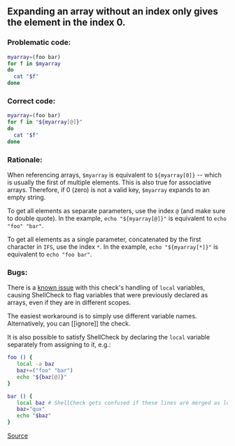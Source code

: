 ## Expanding an array without an index only gives the element in the index 0.

### Problematic code:

```sh
myarray=(foo bar)
for f in $myarray
do
  cat "$f"
done
```

### Correct code:

```sh
myarray=(foo bar)
for f in "${myarray[@]}"
do
  cat "$f"
done
```

### Rationale:

When referencing arrays, `$myarray` is equivalent to `${myarray[0]}` -- which is usually the first of multiple elements. This is also true for associative arrays. Therefore, if 0 (zero) is not a valid key, `$myarray` expands to an empty string.

To get all elements as separate parameters, use the index `@` (and make sure to double quote). In the example, `echo "${myarray[@]}"` is equivalent to `echo "foo" "bar"`.

To get all elements as a single parameter, concatenated by the first character in `IFS`, use the index `*`. In the example, `echo "${myarray[*]}"` is equivalent to `echo "foo bar"`.

### Bugs:

There is a [known issue](https://github.com/koalaman/shellcheck/issues/1309) with this check's handling of `local` variables, causing ShellCheck to flag variables that were previously declared as arrays, even if they are in different scopes.

The easiest workaround is to simply use different variable names. Alternatively, you can [[ignore]] the check.

It is also possible to satisfy ShellCheck by declaring the `local` variable separately from assigning to it, e.g.:

```sh
foo () {
   local -a baz
   baz+=("foo" "bar")
   echo "${baz[@]}"
}

bar () {
   local baz # ShellCheck gets confused if these lines are merged as local baz="qux"
   baz="qux"
   echo "$baz"
}
```

[Source](https://github.com/koalaman/shellcheck/wiki/SC2128)

